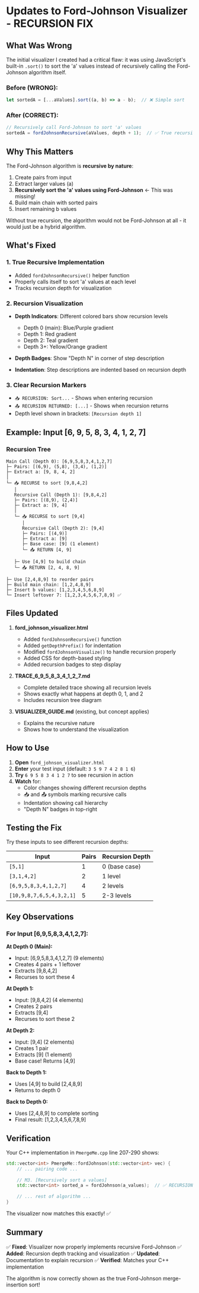 # Updates to Ford-Johnson Visualizer - RECURSION FIX

## What Was Wrong

The initial visualizer I created had a critical flaw: it was using JavaScript's built-in `.sort()` to sort the 'a' values instead of recursively calling the Ford-Johnson algorithm itself.

### Before (WRONG):
```javascript
let sortedA = [...aValues].sort((a, b) => a - b);  // ❌ Simple sort
```

### After (CORRECT):
```javascript
// Recursively call Ford-Johnson to sort 'a' values
sortedA = fordJohnsonRecursive(aValues, depth + 1);  // ✅ True recursion
```

## Why This Matters

The Ford-Johnson algorithm is **recursive by nature**:
1. Create pairs from input
2. Extract larger values (a)
3. **Recursively sort the 'a' values using Ford-Johnson** ← This was missing!
4. Build main chain with sorted pairs
5. Insert remaining b values

Without true recursion, the algorithm would not be Ford-Johnson at all - it would just be a hybrid algorithm.

## What's Fixed

### 1. True Recursive Implementation
- Added `fordJohnsonRecursive()` helper function
- Properly calls itself to sort 'a' values at each level
- Tracks recursion depth for visualization

### 2. Recursion Visualization
- **Depth Indicators**: Different colored bars show recursion levels
  - Depth 0 (main): Blue/Purple gradient
  - Depth 1: Red gradient  
  - Depth 2: Teal gradient
  - Depth 3+: Yellow/Orange gradient

- **Depth Badges**: Show "Depth N" in corner of step description

- **Indentation**: Step descriptions are indented based on recursion depth

### 3. Clear Recursion Markers
- `📥 RECURSION: Sort...` - Shows when entering recursion
- `📤 RECURSION RETURNED: [...]` - Shows when recursion returns
- Depth level shown in brackets: `[Recursion depth 1]`

## Example: Input [6, 9, 5, 8, 3, 4, 1, 2, 7]

### Recursion Tree
```
Main Call (Depth 0): [6,9,5,8,3,4,1,2,7]
├─ Pairs: [(6,9), (5,8), (3,4), (1,2)]
├─ Extract a: [9, 8, 4, 2]
│
└─ 📥 RECURSE to sort [9,8,4,2]
   │
   Recursive Call (Depth 1): [9,8,4,2]
   ├─ Pairs: [(8,9), (2,4)]
   ├─ Extract a: [9, 4]
   │
   └─ 📥 RECURSE to sort [9,4]
      │
      Recursive Call (Depth 2): [9,4]
      ├─ Pairs: [(4,9)]
      ├─ Extract a: [9]
      ├─ Base case: [9] (1 element)
      └─ 📤 RETURN [4, 9]
   
   ├─ Use [4,9] to build chain
   └─ 📤 RETURN [2, 4, 8, 9]

├─ Use [2,4,8,9] to reorder pairs
├─ Build main chain: [1,2,4,8,9]
├─ Insert b values: [1,2,3,4,5,6,8,9]
└─ Insert leftover 7: [1,2,3,4,5,6,7,8,9] ✅
```

## Files Updated

1. **ford_johnson_visualizer.html**
   - Added `fordJohnsonRecursive()` function
   - Added `getDepthPrefix()` for indentation
   - Modified `fordJohnsonVisualize()` to handle recursion properly
   - Added CSS for depth-based styling
   - Added recursion badges to step display

2. **TRACE_6_9_5_8_3_4_1_2_7.md**
   - Complete detailed trace showing all recursion levels
   - Shows exactly what happens at depth 0, 1, and 2
   - Includes recursion tree diagram

3. **VISUALIZER_GUIDE.md** (existing, but concept applies)
   - Explains the recursive nature
   - Shows how to understand the visualization

## How to Use

1. **Open** `ford_johnson_visualizer.html`
2. **Enter** your test input (default: `3 5 9 7 4 2 8 1 6`)
3. **Try** `6 9 5 8 3 4 1 2 7` to see recursion in action
4. **Watch** for:
   - Color changes showing different recursion depths
   - 📥 and 📤 symbols marking recursive calls
   - Indentation showing call hierarchy
   - "Depth N" badges in top-right

## Testing the Fix

Try these inputs to see different recursion depths:

| Input | Pairs | Recursion Depth |
|-------|-------|-----------------|
| `[5,1]` | 1 | 0 (base case) |
| `[3,1,4,2]` | 2 | 1 level |
| `[6,9,5,8,3,4,1,2,7]` | 4 | 2 levels |
| `[10,9,8,7,6,5,4,3,2,1]` | 5 | 2-3 levels |

## Key Observations

### For Input [6,9,5,8,3,4,1,2,7]:

**At Depth 0 (Main):**
- Input: [6,9,5,8,3,4,1,2,7] (9 elements)
- Creates 4 pairs + 1 leftover
- Extracts [9,8,4,2]
- Recurses to sort these 4

**At Depth 1:**
- Input: [9,8,4,2] (4 elements)
- Creates 2 pairs
- Extracts [9,4]
- Recurses to sort these 2

**At Depth 2:**
- Input: [9,4] (2 elements)
- Creates 1 pair
- Extracts [9] (1 element)
- Base case! Returns [4,9]

**Back to Depth 1:**
- Uses [4,9] to build [2,4,8,9]
- Returns to depth 0

**Back to Depth 0:**
- Uses [2,4,8,9] to complete sorting
- Final result: [1,2,3,4,5,6,7,8,9]

## Verification

Your C++ implementation in `PmergeMe.cpp` line 207-290 shows:
```cpp
std::vector<int> PmergeMe::fordJohnson(std::vector<int> vec) {
    // ... pairing code ...
    
    // M3. [Recursively sort a values]
    std::vector<int> sorted_a = fordJohnson(a_values);  // ✅ RECURSION!
    
    // ... rest of algorithm ...
}
```

The visualizer now matches this exactly! ✅

## Summary

✅ **Fixed**: Visualizer now properly implements recursive Ford-Johnson
✅ **Added**: Recursion depth tracking and visualization
✅ **Updated**: Documentation to explain recursion
✅ **Verified**: Matches your C++ implementation

The algorithm is now correctly shown as the true Ford-Johnson merge-insertion sort!
